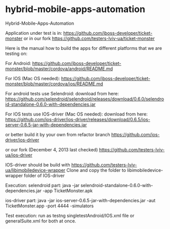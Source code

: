 hybrid-mobile-apps-automation
=============================

Hybrid-Mobile-Apps-Automation

Application under test is in: https://github.com/jboss-developer/ticket-monster or in our fork https://github.com/testers-lviv-ua/ticket-monster

Here is the manual how to build the apps for different platforms that we are testing on:

For Android:
https://github.com/jboss-developer/ticket-monster/blob/master/cordova/android/README.md

For IOS (Mac OS needed):
https://github.com/jboss-developer/ticket-monster/blob/master/cordova/ios/README.md

For android tests use Selendroid:
download from here:
https://github.com/selendroid/selendroid/releases/download/0.6.0/selendroid-standalone-0.6.0-with-dependencies.jar

For IOS tests use IOS-driver (Mac OS needed):
download from here:
https://github.com/ios-driver/ios-driver/releases/download/0.6.5/ios-server-0.6.5-jar-with-dependencies.jar

or better build it by your own from refactor branch 
https://github.com/ios-driver/ios-driver

or our fork (December 4, 2013 last checked)
https://github.com/testers-lviv-ua/ios-driver

IOS-driver should be build with https://github.com/testers-lviv-ua/libimobiledevice-wrapper 
Clone and copy the folder to libimobiledevice-wrapper folder of IOS-driver

Execution:
selendroid part:
java -jar selendroid-standalone-0.6.0-with-dependencies.jar -app TicketMonster.apk

ios-driver part:
java -jar ios-server-0.6.5-jar-with-dependencies.jar -aut TicketMonster.app -port 4444 -simulators

Test execution:
run as testng singletestAndroid/IOS.xml file or generalSuite.xml for both at once.
